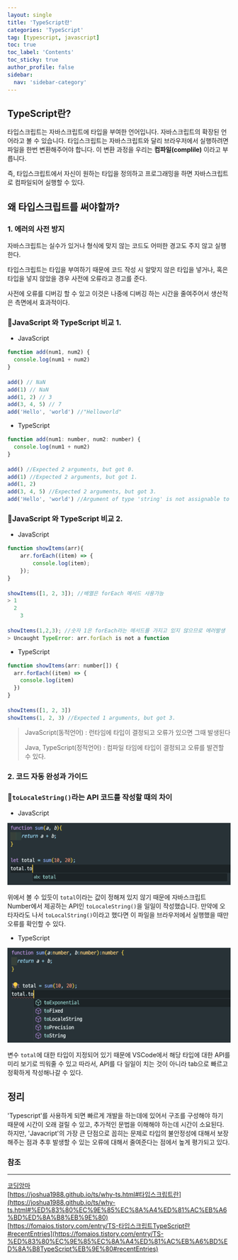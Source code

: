 ```yaml
---
layout: single
title: 'TypeScript란'
categories: 'TypeScript'
tag: [typescript, javascript]
toc: true
toc_label: 'Contents'
toc_sticky: true
author_profile: false
sidebar:
  nav: 'sidebar-category'
---
```


## TypeScript란?

타입스크립트는 자바스크립트에 타입을 부여한 언어입니다. 자바스크립트의 확장된 언어라고 볼 수 있습니다. 타입스크립트는 자바스크립트와 달리 브라우저에서 실행하려면 파일을 한번 변환해주어야 합니다. 이 변환 과정을 우리는 **컴파일(complile)** 이라고 부릅니다.

즉, 타입스크립트에서 자신이 원하는 타입을 정의하고 프로그래밍을 하면 자바스크립트로 컴파일되어 실행할 수 있다.

## 왜 타입스크립트를 써야할까?

### 1. 에러의 사전 방지

자바스크립트는 실수가 있거나 형식에 맞지 않는 코드도 어떠한 경고도 주지 않고 실행한다.

타입스크립트는 타입을 부여하기 때문에 코드 작성 시 알맞지 않은 타입을 넣거나, 혹은 타입을 넣지 않았을 경우 사전에 오류라고 경고를 준다.

사전에 오류를 디버깅 할 수 있고 이것은 나중에 디버깅 하는 시간을 줄여주어서 생산적은 측면에서 효과적이다.

### 📍JavaScript 와 TypeScript 비교 1.

- JavaScript

```jsx
function add(num1, num2) {
  console.log(num1 + num2)
}

add() // NaN
add(1) // NaN
add(1, 2) // 3
add(3, 4, 5) // 7
add('Hello', 'world') //"Helloworld"
```

- TypeScript

```jsx
function add(num1: number, num2: number) {
  console.log(num1 + num2)
}

add() //Expected 2 arguments, but got 0.
add(1) //Expected 2 arguments, but got 1.
add(1, 2)
add(3, 4, 5) //Expected 2 arguments, but got 3.
add('Hello', 'world') //Argument of type 'string' is not assignable to parameter of type 'number'.
```

### 📍JavaScript 와 TypeScript 비교 2.

- JavaScript

```jsx
function showItems(arr){
    arr.forEach((item) => {
        console.log(item);
    });
}

showItems([1, 2, 3]); //배열은 forEach 메서드 사용가능
> 1
  2
	3

showItems(1,2,3); //숫자 1은 forEach라는 메서드를 가지고 있지 않으므로 에러발생
> Uncaught TypeError: arr.forEach is not a function
```

- TypeScript

```jsx
function showItems(arr: number[]) {
  arr.forEach((item) => {
    console.log(item)
  })
}

showItems([1, 2, 3])
showItems(1, 2, 3) //Expected 1 arguments, but got 3.
```

> JavaScript(동적언어) : 런타임에 타입이 결정되고 오류가 있으면 그때 발생된다
>
> Java, TypeScript(정적언어) : 컴파일 타임에 타입이 결정되고 오류를 발견할 수 있다.

### 2. **코드 자동 완성과 가이드**

### 📍`toLocaleString()`라는 API 코드를 작성할 때의 차이

- JavaScript

<img src="../../assets/images/typescript/2024-02-29/typescript-01.png"/>

위에서 볼 수 있듯이 `total`이라는 값이 정해져 있지 않기 때문에 자바스크립트 Number에서 제공하는 API인 `toLocaleString()`을 일일이 작성했습니다. 만약에 오타자라도 나서 `toLocalString()`이라고 했다면 이 파일을 브라우저에서 실행했을 때만 오류를 확인할 수 있다.

- TypeScript

<img src="../../assets/images/typescript/2024-02-29/typescript-02.png"/>

변수 `total`에 대한 타입이 지정되어 있기 때문에 VSCode에서 해당 타입에 대한 API를 미리 보기로 띄워줄 수 있고 따라서, API를 다 일일이 치는 것이 아니라 tab으로 빠르고 정확하게 작성해나갈 수 있다.

## 정리

'Typescript'를 사용하게 되면 빠르게 개발을 하는데에 있어서 구조를 구성해야 하기 때문에 시간이 오래 걸릴 수 있고, 추가적인 문법을 이해해야 하는데 시간이 소요된다. 하지만, 'Javacript'의 가장 큰 단점으로 꼽히는 문제로 타입의 불안정성에 대해서 보장해주는 점과 추후 발생할 수 있는 오류에 대해서 줄여준다는 점에서 높게 평가되고 있다.

### 참조

---

[코딩앙마](https://www.youtube.com/watch?v=5oGAkQsGWkc&list=PLZKTXPmaJk8KhKQ_BILr1JKCJbR0EGlx0)  
[https://joshua1988.github.io/ts/why-ts.html#타입스크립트란](https://joshua1988.github.io/ts/why-ts.html#%ED%83%80%EC%9E%85%EC%8A%A4%ED%81%AC%EB%A6%BD%ED%8A%B8%EB%9E%80)  
[https://fomaios.tistory.com/entry/TS-타입스크립트TypeScript란#recentEntries](https://fomaios.tistory.com/entry/TS-%ED%83%80%EC%9E%85%EC%8A%A4%ED%81%AC%EB%A6%BD%ED%8A%B8TypeScript%EB%9E%80#recentEntries)
